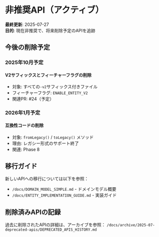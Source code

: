 # 非推奨API（アクティブ）

**最終更新**: 2025-07-27  
**目的**: 現在非推奨で、将来削除予定のAPIを追跡

## 今後の削除予定

### 2025年10月予定

#### V2サフィックスとフィーチャーフラグの削除

- 対象: すべての`-v2`サフィックス付きファイル
- フィーチャーフラグ: `ENABLE_ENTITY_V2`
- 関連PR: #24（予定）

### 2026年1月予定

#### 互換性コードの削除

- 対象: `fromLegacy()` / `toLegacy()` メソッド
- 理由: レガシー形式のサポート終了
- 関連: Phase 8

## 移行ガイド

新しいAPIへの移行については以下を参照：

- `/docs/DOMAIN_MODEL_SIMPLE.md` - ドメインモデル概要
- `/docs/ENTITY_IMPLEMENTATION_GUIDE.md` - 実装ガイド

## 削除済みAPIの記録

過去に削除されたAPIの詳細は、アーカイブを参照：
`/docs/archive/2025-07-deprecated-apis/DEPRECATED_APIS_HISTORY.md`
